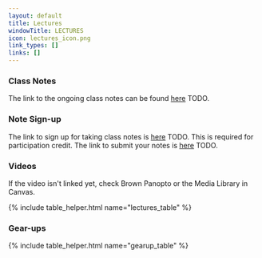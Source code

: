 ```yaml
---
layout: default
title: Lectures
windowTitle: LECTURES
icon: lectures_icon.png
link_types: []
links: []
---
```


<!-- # {{ page.title }} -->

### Class Notes

The link to the ongoing class notes can be found [here]() TODO. 

### Note Sign-up

The link to sign up for taking class notes is [here]() TODO. This is required for participation credit. 
The link to submit your notes is [here]() TODO. 

### Videos

If the video isn't linked yet, check Brown Panopto or the Media Library in Canvas.

<!---
If the video of a certain lecture isn't linked yet, go to the link of another video, click the "Lecture Capture-CSCI 0200-Spring 2022" folder at the top, and the video will be there! --> 

{% include table_helper.html name="lectures_table" %}

### Gear-ups

{% include table_helper.html name="gearup_table" %}